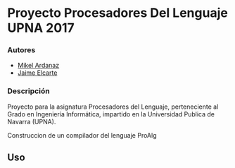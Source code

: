 # Proyecto Procesadores Del Lenguaje UPNA 2017

### Autores
 - [Mikel Ardanaz](https://github.com/MikelArdanaz)
 - [Jaime Elcarte](https://github.com/jaimeelcarte)

### Descripción
Proyecto para la asignatura Procesadores del Lenguaje, perteneciente al Grado en Ingeniería Informática, impartido en la Universidad Publica de Navarra (UPNA).

Construccion de un compilador del lenguaje ProAlg
  
## Uso

